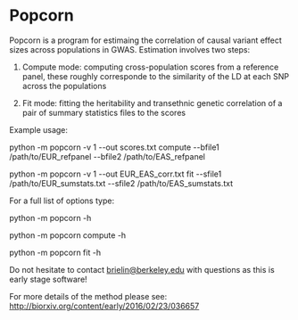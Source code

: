 Popcorn
======

Popcorn is a program for estimaing the correlation of causal variant effect
sizes across populations in GWAS. Estimation involves two steps:

1) Compute mode: computing cross-population scores from a reference panel,
these roughly corresponde to the similarity of the LD at each SNP across the populations

2) Fit mode: fitting the heritability and transethnic genetic correlation of
a pair of summary statistics files to the scores

Example usage:

python -m popcorn -v 1 --out scores.txt compute --bfile1 /path/to/EUR_refpanel --bfile2 /path/to/EAS_refpanel

python -m popcorn -v 1 --out EUR_EAS_corr.txt fit --sfile1 /path/to/EUR_sumstats.txt --sfile2 /path/to/EAS_sumstats.txt

For a full list of options type:

python -m popcorn -h

python -m popcorn compute -h

python -m popcorn fit -h


Do not hesitate to contact brielin@berkeley.edu with questions as this is early stage software!

For more details of the method please see: http://biorxiv.org/content/early/2016/02/23/036657